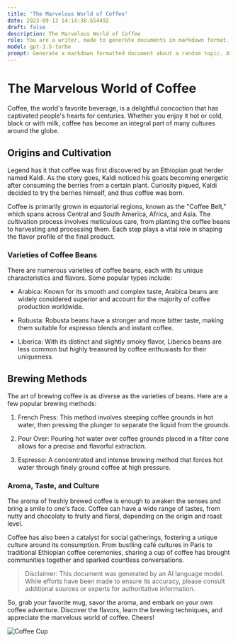 ```yaml
---
title: 'The Marvelous World of Coffee'
date: 2023-09-13 14:14:38.654492
draft: false
description: The Marvelous World of Coffee
role: You are a writer, made to generate documents in markdown format. It is very important that all of the documents you generate are in valid markdown format.
model: gpt-3.5-turbo
prompt: Generate a markdown formatted document about a random topic. At the bottom, include a disclaimer explaining that the document was generated by you. The first line of the document should be the title. Make sure that the entire document is in proper markdown format, using a mix of various tags to make the document visually appealing.
---
```


# The Marvelous World of Coffee

Coffee, the world's favorite beverage, is a delightful concoction that has captivated people's hearts for centuries. Whether you enjoy it hot or cold, black or with milk, coffee has become an integral part of many cultures around the globe. 

## Origins and Cultivation

Legend has it that coffee was first discovered by an Ethiopian goat herder named Kaldi. As the story goes, Kaldi noticed his goats becoming energetic after consuming the berries from a certain plant. Curiosity piqued, Kaldi decided to try the berries himself, and thus coffee was born.

Coffee is primarily grown in equatorial regions, known as the "Coffee Belt," which spans across Central and South America, Africa, and Asia. The cultivation process involves meticulous care, from planting the coffee beans to harvesting and processing them. Each step plays a vital role in shaping the flavor profile of the final product.

### Varieties of Coffee Beans

There are numerous varieties of coffee beans, each with its unique characteristics and flavors. Some popular types include:

- Arabica: Known for its smooth and complex taste, Arabica beans are widely considered superior and account for the majority of coffee production worldwide.

- Robusta: Robusta beans have a stronger and more bitter taste, making them suitable for espresso blends and instant coffee.

- Liberica: With its distinct and slightly smoky flavor, Liberica beans are less common but highly treasured by coffee enthusiasts for their uniqueness.

## Brewing Methods

The art of brewing coffee is as diverse as the varieties of beans. Here are a few popular brewing methods:

1. French Press: This method involves steeping coffee grounds in hot water, then pressing the plunger to separate the liquid from the grounds.

2. Pour Over: Pouring hot water over coffee grounds placed in a filter cone allows for a precise and flavorful extraction.

3. Espresso: A concentrated and intense brewing method that forces hot water through finely ground coffee at high pressure.

### Aroma, Taste, and Culture

The aroma of freshly brewed coffee is enough to awaken the senses and bring a smile to one's face. Coffee can have a wide range of tastes, from nutty and chocolaty to fruity and floral, depending on the origin and roast level.

Coffee has also been a catalyst for social gatherings, fostering a unique culture around its consumption. From bustling café cultures in Paris to traditional Ethiopian coffee ceremonies, sharing a cup of coffee has brought communities together and sparked countless conversations.

> Disclaimer: This document was generated by an AI language model. While efforts have been made to ensure its accuracy, please consult additional sources or experts for authoritative information.

So, grab your favorite mug, savor the aroma, and embark on your own coffee adventure. Discover the flavors, learn the brewing techniques, and appreciate the marvelous world of coffee. Cheers!

![Coffee Cup](https://example.com/coffee-cup.jpg)